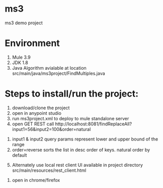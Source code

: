 # ms3
ms3 demo project

# Environment
1) Mule 3.9
2) JDK 1.8
3) Java Algorithm avialable at location src/main/java/ms3project/FindMultiples.java

# Steps to install/run the project:

1) download/clone the project
2) open in anypoint studio
3) run ms3project.xml to deploy to mule standalone server
4) open GET REST call http://localhost:8081/findReplaceAll?input1=56&input2=100&order=natural
  1. input1 & input2 query params represent lower and upper bound of the range
  2. order=reverse sorts the list in desc order of keys. natural order by default
5) Alternately use local rest client UI available in project directory src/main/resources/rest_client.html
  1. open in chrome/firefox

